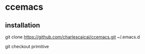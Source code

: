 # ccemacs

## installation
 git clone https://github.com/charlescaicai/ccemacs.git ~/.emacs.d

 git checkout primitive
